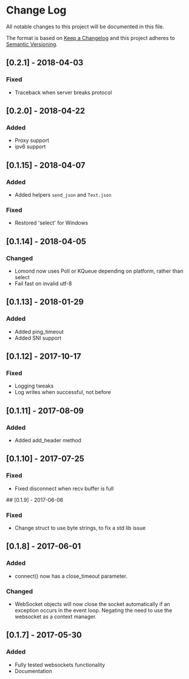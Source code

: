 # Change Log
All notable changes to this project will be documented in this file.

The format is based on [Keep a Changelog](http://keepachangelog.com/)
and this project adheres to [Semantic Versioning](http://semver.org/).

## [0.2.1] - 2018-04-03

### Fixed
- Traceback when server breaks protocol

## [0.2.0] - 2018-04-22

### Added
- Proxy support
- ipv6 support

## [0.1.15] - 2018-04-07

### Added
- Added helpers `send_json` and `Text.json`

### Fixed
- Restored 'select' for Windows

## [0.1.14] - 2018-04-05

### Changed
- Lomond now uses Poll or KQueue depending on platform, rather than select
- Fail fast on invalid utf-8

## [0.1.13] - 2018-01-29

### Added
- Added ping_timeout
- Added SNI support

## [0.1.12] - 2017-10-17

### Fixed
- Logging tweaks
- Log writes when successful, not before

## [0.1.11] - 2017-08-09

### Added
- Added add_header method

## [0.1.10] - 2017-07-25

### Fixed
- Fixed disconnect when recv buffer is full

## [0.1.9] - 2017-06-06

### Fixed
- Change struct to use byte strings, to fix a std lib issue

## [0.1.8] - 2017-06-01

### Added
- connect() now has a close_timeout parameter.

### Changed
- WebSocket objects will now close the socket automatically if an
    exception occurs in the event loop. Negating the need to use the
    websocket as a context manager.

## [0.1.7] - 2017-05-30

### Added
- Fully tested websockets functionality
- Documentation
